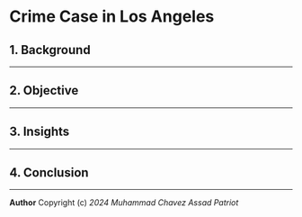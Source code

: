 # Crime Case in Los Angeles

## 1. Background

-----------------------------------

## 2. Objective

-----------------------------------

## 3. Insights

-----------------------------------

## 4. Conclusion

-----------------------------------


**Author** Copyright (c) *2024 Muhammad Chavez Assad Patriot*
